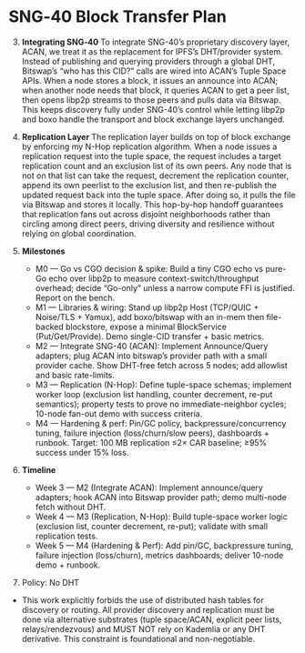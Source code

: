 # SNG‑40 Block Transfer Plan

3. **Integrating SNG‑40**
   To integrate SNG-40’s proprietary discovery layer, ACAN, we treat it as the replacement for IPFS’s DHT/provider system. Instead of publishing and querying providers through a global DHT, Bitswap’s “who has this CID?” calls are wired into ACAN’s Tuple Space APIs. When a node stores a block, it issues an announce into ACAN; when another node needs that block, it queries ACAN to get a peer list, then opens libp2p streams to those peers and pulls data via Bitswap. This keeps discovery fully under SNG-40’s control while letting libp2p and boxo handle the transport and block exchange layers unchanged.

4. **Replication Layer**
   The replication layer builds on top of block exchange by enforcing my N-Hop replication algorithm. When a node issues a replication request into the tuple space, the request includes a target replication count and an exclusion list of its own peers. Any node that is not on that list can take the request, decrement the replication counter, append its own peerlist to the exclusion list, and then re-publish the updated request back into the tuple space. After doing so, it pulls the file via Bitswap and stores it locally. This hop-by-hop handoff guarantees that replication fans out across disjoint neighborhoods rather than circling among direct peers, driving diversity and resilience without relying on global coordination.

5. **Milestones**

   * M0 — Go vs CGO decision & spike: Build a tiny CGO echo vs pure-Go echo over libp2p to measure context-switch/throughput overhead; decide “Go-only” unless a narrow compute FFI is justified. Report on the bench.
   * M1 — Libraries & wiring: Stand up libp2p Host (TCP/QUIC + Noise/TLS + Yamux), add boxo/bitswap with an in-mem then file-backed blockstore, expose a minimal BlockService (Put/Get/Provide). Demo single-CID transfer + basic metrics.
   * M2 — Integrate SNG-40 (ACAN): Implement Announce/Query adapters; plug ACAN into bitswap’s provider path with a small provider cache. Show DHT-free fetch across 5 nodes; add allowlist and basic rate-limits.
   * M3 — Replication (N-Hop): Define tuple-space schemas; implement worker loop (exclusion list handling, counter decrement, re-put semantics); property tests to prove no immediate-neighbor cycles; 10-node fan-out demo with success criteria.
   * M4 — Hardening & perf: Pin/GC policy, backpressure/concurrency tuning, failure injection (loss/churn/slow peers), dashboards + runbook. Target: 100 MB replication ≤2× CAR baseline; ≥95% success under 15% loss.

5. **Timeline**

   * Week 3 — M2 (Integrate ACAN): Implement announce/query adapters; hook ACAN into Bitswap provider path; demo multi-node fetch without DHT.
   * Week 4 — M3 (Replication, N-Hop): Build tuple-space worker logic (exclusion list, counter decrement, re-put); validate with small replication tests.
   * Week 5 — M4 (Hardening & Perf): Add pin/GC, backpressure tuning, failure injection (loss/churn), metrics dashboards; deliver 10-node demo + runbook.

6. Policy: No DHT

- This work explicitly forbids the use of distributed hash tables for discovery or routing. All provider discovery and replication must be done via alternative substrates (tuple space/ACAN, explicit peer lists, relays/rendezvous) and MUST NOT rely on Kademlia or any DHT derivative. This constraint is foundational and non-negotiable.